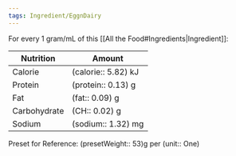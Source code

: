 ```yaml
---
tags: Ingredient/EggnDairy
---
```

For every 1 gram/mL of this [[All the Food#Ingredients|Ingredient]]:

| Nutrition            | Amount                       |
| -------------------- | ---------------------------- |
| Calorie              | (calorie:: 5.82) kJ     |
| Protein              | (protein:: 0.13) g      |
| Fat                  | (fat:: 0.09) g             |
| Carbohydrate         | (CH:: 0.02) g               |
| Sodium               | (sodium:: 1.32) mg       |

Preset for Reference: (presetWeight:: 53)g per (unit:: One)
